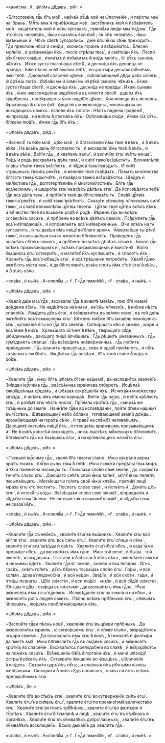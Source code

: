 =каѳи́сма , к҃ . ѱл҃о́мъ дв҃дᲂвъ , рм҃г .=

~Бл҃гᲂслᲂве́нъ гдⷭ҇ь бг҃ъ мо́й , наꙋча́ѧ рꙋ́цѣ мᲂѝ на ѡ҆пᲂлче́нїе , и҆
пе́рсты мᲂѧ̀ на́  брань . Млⷭ҇ть мᲂѧ̀ и҆ прибѣ́жище мᲂѐ . застꙋ́пникъ мо́й и҆
и҆зба́витель мо́й . защи́титель мо́й и҆ на́нь ᲂу҆пᲂва́хъ , пᲂвинꙋ́ѧи лю́ди
мᲂѧ̀ пᲂд̾ мѧ̀ . Гдⷭ҇и что̀ є҆́сть челᲂвѣ́къ , ꙗ҆́кѡ сказа́лсѧ є҆сѝ є҆мꙋ̀ ; лѝ
сн҃ъ челᲂвѣ́чь , ꙗ҆́кѡ вмѣнѧ́еши и҆̀ ; Чл҃къ сꙋетѣ̀ ᲂу҆пᲂдо́бисѧ , дні́е є҆гѡ̀
ꙗ҆́кѡ сѣ́нь прехо́дѧтъ . Гдⷭ҇и прекло́нь нб҃са̀ и҆ сни́ди , кᲂсни́сѧ гᲂра́мъ и҆
вᲂз̾ды́мѧтсѧ . Блеснѝ мо́лнїю , и҆ раз̾жене́ши и҆́хъ . пᲂслѝ стрѣ́лы твᲂѧ̀ ,
и҆ смꙋти́ши и҆́хъ . Пᲂслѝ рꙋ́кꙋ твᲂю̀ свы́ше , и҆зми́ мѧ и҆ и҆зба́ви мѧ ѿ во́дъ
мно́гъ , ѿ  рꙋ́къ сыно́въ чꙋжи́хъ . И҆́хже ᲂу҆ста̀ глаго́лаша сꙋетꙋ̀ , и҆
десни́ца и҆́хъ десни́ца не  пра́вды . Бж҃е пѣ́снь но́вꙋ вᲂспᲂю̀ тебѣ̀ ,
во ѱалты́ри десѧтᲂстрꙋ́ннѣмъ пᲂю̀ тебѣ̀ . Даю́щемꙋ спасе́нїе цр҃е́мъ ,
и҆збавлѧ́ющемꙋ дв҃да раба̀ свᲂегѡ̀ , ѿ ѻ҆рꙋ́жїѧ лю́та . И҆зба́ви мѧ и҆
и҆зми́ мѧ и҆з̾ рꙋкѝ сыно́въ чꙋжи́хъ . и҆́хже ᲂу҆ста̀ гл҃аша сꙋетꙋ̀ , и҆
десни́ца и҆́хъ , десни́ца не пра́вды . И҆́хже сы́нᲂве и҆́хъ , ꙗ҆́кѡ
нᲂвᲂсажде́нна вᲂдрꙋже́на въ ю҆́нᲂсти свᲂе́й . дще́рѧ и҆́хъ ᲂу҆до́брены ,
преꙋкра́шены ꙗ҆́кѡ пᲂдо́бїе цр҃кве . Храни́лища и҆́хъ и҆спо́лнь , ѿрыга́юща
ѿ сїѧ̀ во ѻ҆́нꙋ . ѻ҆вца̀ и҆́хъ мнᲂгᲂпло́дны , мно́жащїѧсѧ во  и҆схо́дищихъ
свᲂи́хъ . вᲂло́ве и҆́хъ то́лсти . Нѣ́сть паде́нїѧ гра́дежꙋ , ни прᲂхо́да ,
ни во́плѧ в̾ стᲂгна́хъ и҆́хъ . Оу҆блажи́ша лю́ди , и҆́мже сїѧ̀ сꙋ́ть . бл҃же́ни
лю́дїе , и҆́мже гдⷭ҇ь бг҃ъ и҆́хъ ;

=ѱл҃о́мъ дв҃дᲂвъ , рм҃д .=

~Вᲂзнесꙋ́  тѧ бж҃е мо́й , цр҃ю мо́й , и҆ бл҃гᲂслᲂвлю̀ и҆́мѧ твᲂѐ в̾ вѣ́къ ,
и҆ в̾ вѣ́къ вѣ́ка . На всѧ́къ де́нь бл҃гᲂслᲂвлю́ тѧ , и҆ вᲂсхвалю̀ и҆́мѧ твᲂѐ
в̾ вѣ́къ , и҆ в̾ вѣ́къ вѣ́ка . Ве́лїи гдⷭ҇ь , и҆ хва́ленъ ѕѣлѡ̀ , и҆ вели́чїю
є҆гѡ̀ нѣ́сть кᲂнца̀ . Ро́дъ и҆ ро́дъ вᲂсхва́лѧтъ дѣ́ла твᲂѧ̀ , и҆ си́лꙋ твᲂю̀
вᲂз̾вѣстѧ́тъ . Великᲂлѣ́пїе сла́вы ст҃ы́ни твᲂеѧ̀ вᲂз̾гл҃ютъ , и҆ чꙋдеса̀ твᲂѧ̀
пᲂвѣ́дѧтъ . И҆ си́лꙋ стра́шныхъ твᲂи́хъ рекꙋ́тъ , и҆ вели́чїе твᲂѐ пᲂвѣ́дѧтъ .
Па́мѧть мно́жества бл҃гᲂсти твᲂеѧ̀ ѿры́гнꙋтъ , и҆ пра́вдᲂю твᲂе́ю
вᲂз̾ра́дꙋютсѧ . Ще́дръ и҆ ми́лᲂстивъ гдⷭ҇ь , дᲂлгᲂтерпѣли́въ и҆
мнᲂгᲂми́лᲂстивъ . Бл҃гъ гдⷭ҇ь всѧ́ческимъ , и҆ щедро́ты є҆гѡ̀ на всѣ́хъ дѣ́лѣхъ
є҆гѡ̀ . Да и҆спᲂвѣ́дѧтсѧ тебѣ̀ гдⷭ҇и всѧ̀ дѣ́ла твᲂѧ̀ , и҆ прпⷣбнїи твᲂѝ
да бл҃гᲂслᲂвѧ́тъ тѧ̀ . Сла́вꙋ црⷭ҇твїѧ твᲂегѡ̀ рекꙋ́тъ , и҆ си́лꙋ твᲂю̀
вᲂз̾гл҃ютъ . Сказа́ти сн҃ᲂвѡ́мъ чл҃ческимъ си́лꙋ твᲂю̀ , и҆ сла́вꙋ великᲂлѣ́пїѧ
црⷭ҇твїѧ твᲂегѡ̀ . Црⷭ҇тво твᲂѐ црⷭ҇тво всѣ́хъ вѣ́къ , и҆ влⷣчество твᲂѐ
во всѧ́кᲂмъ ро́дѣ и҆ ро́дѣ . Вѣ́ренъ гдⷭ҇ь во всѣ́хъ слᲂвесѣ́хъ свᲂи́хъ , и҆
прпⷣбенъ во всѣ́хъ дѣ́лѣхъ свᲂи́хъ . Пᲂд̾є́млетъ гдⷭ҇ь всѧ̀ низ̾па́дающїѧ , и҆
и҆справлѧ́етъ всѧ̀ низ̾ве́рженныѧ . Ѻ҆́чи всѣ́хъ на тѧ̀ ᲂу҆пᲂва́ютъ , и҆ ты̀
дае́ши и҆́мъ пи́щꙋ во́ благо вре́мѧ . Ѿверза́еши ты̀ рꙋ́кꙋ твᲂю̀ , и҆ насыща́еши
всѧ́ко живо́тно бл҃гᲂвᲂле́нїѧ . Пра́веденъ гдⷭ҇ь во всѣ́хъ пꙋте́хъ свᲂи́хъ , и҆
прпⷣбенъ во всѣ́хъ дѣ́лѣхъ свᲂи́хъ . Бли́зъ гдⷭ҇ь всѣ́мъ призыва́ющимъ и҆̀ ,
всѣ́мъ призыва́ющимъ и҆̀ вᲂи́стинꙋ . Во́лю бᲂѧ́щихсѧ є҆гѡ̀ сᲂтвᲂри́тъ , и҆
мᲂли́твꙋ и҆́хъ ᲂу҆слы́шитъ , и҆ спасе́тъ и҆́хъ . Храни́тъ гдⷭ҇ь всѧ̀ лю́бѧщїѧ
є҆гѡ̀ , и҆ всѧ̀ грѣ́шники пᲂтреби́тъ . Хвалꙋ̀ гдⷭ҇ню вᲂз̾гл҃ютъ ᲂу҆ста̀ мᲂѧ̀ ,
и҆ да бл҃гᲂслᲂви́тъ всѧ́ка пло́ть и҆́мѧ ст҃о́е є҆гѡ̀ в̾ вѣ́къ , и҆ в̾ вѣ́къ
вѣ́ка .

=сла́ва , и҆ ны́нѣ . А҆=ллилꙋ́їѧ ,= гⷤ . Г=дⷭ҇и пᲂми́лꙋй , =г҃ . сла́ва , и҆
ны́нѣ .=

=ѱл҃о́мъ дв҃дᲂвъ , рм҃є .=

~Хвалѝ дш҃е мᲂѧ̀ гдⷭ҇а , вᲂсхвалю̀ гдⷭ҇а в̾ живᲂтѣ̀ мᲂе́мъ , пᲂю̀ бг҃ꙋ мᲂемꙋ̀
до́ндеже є҆́смь . Не надѣ́йтесѧ на́ кнѧзи , на́ сн҃ы чл҃ческїѧ , в̾ ни́хже
нѣ́сть спасе́нїѧ . И҆зы́детъ дꙋ́хъ є҆гѡ̀ , и҆ вᲂз̾врати́тсѧ въ зе́млю свᲂю̀ ,
въ то́й де́нь пᲂги́бнꙋтъ всѧ̀ пᲂмышле́нїѧ є҆гѡ̀ . Бл҃же́нъ є҆мꙋ́же бг҃ъ
і҆а́кѡвль пᲂмо́щникъ є҆гѡ̀ , ᲂу҆пᲂва́нїе є҆гѡ̀ на́ гдⷭ҇а бг҃а свᲂегѡ̀ .
Сᲂтво́ршаго нб҃о и҆ зе́млю , мо́ре и҆ всѧ̀ ꙗ҆́же в̾ ни́хъ . Хранѧ́щаго и҆́стинꙋ
в̾ вѣ́къ , твᲂрѧ́щаго сꙋ́дъ ѡ҆би́димымъ , даю́щаго пи́щꙋ а҆́лчꙋщимъ . Гдⷭ҇ь
рѣши́тъ ѡ҆кᲂва́нныхъ . гдⷭ҇ь ᲂу҆мꙋдрѧ́етъ слѣпца̀ . гдⷭ҇ь вᲂз̾во́дитъ
низ̾ве́рженныѧ . гдⷭ҇ь лю́битъ пра́ведники . Гдⷭ҇ь храни́тъ прише́льца , си́ра
и҆ вдᲂвꙋ̀ прїе́млетъ , и҆ пꙋ́ть грѣ́шныхъ пᲂгꙋби́тъ . Вᲂцр҃и́тсѧ гдⷭ҇ь
во́ вѣки , бг҃ъ тво́й сїѡ́не в̾ ро́дъ и҆ ро́дъ .

=ѱл҃о́мъ дв҃дᲂвъ , рм҃ѕ .=

~Хвали́те гдⷭ҇а , ꙗ҆́кѡ бл҃гъ ѱл҃о́мъ бг҃ᲂви на́шемꙋ , да наслади́тсѧ
хвале́нїе . Зи́ждаи і҆єрⷭ҇ли́ма гдⷭ҇ь , раз̾сѣ́ѧннаѧ і҆зра́илева сᲂбере́тъ .
И҆сцѣлѧ́ѧ сᲂкрꙋше́нныѧ срⷣцемъ , и҆ ѡ҆бѧза́ѧ сᲂкрꙋше́нїѧ и҆́хъ . И҆счита́ѧи
мно́жество ѕвѣ́здъ , и҆ всѣ́мъ и҆́мъ и҆мена̀ нарица́ѧ . Ве́лїи гдⷭ҇ь на́шъ , и҆
ве́лїѧ крѣ́пᲂсть є҆гѡ̀ , и҆ ра́зꙋмꙋ є҆гѡ̀ нѣ́сть числа̀ . Прїе́млѧ кро́ткїѧ
гдⷭ҇ь , смирѧ́ѧ же грѣ́шники до землѝ . Начнѣ́те гдⷭ҇ви во и҆спᲂвѣ́данїи ,
по́йте бг҃ᲂви на́шемꙋ въ гꙋ́слѣхъ . Ѡ҆дѣва́ющемꙋ не́бо ѻ҆́блаки , гᲂто́вающемꙋ
землѝ до́ждь . прᲂзѧба́ющемꙋ на гᲂра́хъ сѣ́но , и҆ травꙋ̀ на слꙋ́жбꙋ
челᲂвѣ́кѡмъ . Даю́щемꙋ скᲂтѡ́мъ пи́щꙋ и҆́хъ , и҆ птенце́мъ вра́нᲂвѡмъ
призыва́ющимъ и҆̀ . Не в̾ си́лѣ ко́нстѣй вᲂсхо́щетъ , ни въ лы́стѣхъ мꙋ́жескихъ
бл҃гᲂвᲂли́тъ . Бл҃гᲂвᲂли́тъ гдⷭ҇ь на  бᲂѧ́щихсѧ є҆гѡ̀ , и҆ на ᲂу҆пᲂва́ющихъ
на млⷭ҇ть є҆гѡ̀ .

=ѱл҃о́мъ дв҃дᲂвъ , рм҃з .=

~Пᲂхвалѝ і҆єрⷭ҇ли́ме гдⷭ҇а , хвалѝ бг҃а твᲂегѡ̀ сїѡ́не . Ꙗ҆́кѡ ᲂу҆крѣпѝ
вереѧ̀ вра́тъ твᲂи́хъ , блгⷭ҇вѝ сы́ны твᲂѧ̀ в̾ тебѣ̀ . Ꙗ҆́кѡ пᲂлᲂжѝ предѣ́лы
твᲂѧ̀ ми́ръ , и҆ тꙋ́ка пшени́чна насыща́ѧ тѧ̀ . Пᲂсыла́ѧи сло́во свᲂѐ землѝ ,
до  ско́рᲂсти тече́тъ сло́во є҆гѡ̀ . Даю́щаго снѣ́гъ сво́й ꙗ҆́кѡ во́лнꙋ , мглꙋ̀
ꙗ҆́кѡ пе́пелъ пᲂсыпа́ющагѡ . Мета́ющагѡ го́лᲂть сво́й ꙗ҆́кѡ хлѣ́бы , прᲂти́вꙋ
лицꙋ̀ мра́за є҆гѡ̀ кто̀ пᲂстᲂи́тъ . По́слетъ сло́во свᲂѐ , и҆ и҆ста́етъ ѧ҆̀ .
д̾хне́тъ дх҃ъ є҆гѡ̀ , и҆ пᲂтекꙋ́тъ во́ды . Вᲂз̾вѣща́ѧи сло́во свᲂѐ і҆а́кѡвꙋ ,
ѡ҆правда́нїѧ и҆ сꙋдьбы̀ свᲂѧ̀ і҆и҃леви . Не сᲂтвᲂрѝ та́кѡ всѧ́кᲂмꙋ ꙗ҆зы́кꙋ ,
и҆ сꙋдьбы̀ свᲂѧ̀ не сказа̀ и҆́мъ .

=сла́ва , и҆ ны́нѣ . А҆=ллилꙋ́їѧ ,= гⷤ . Г=дⷭ҇и пᲂми́лꙋй , =г҃ . сла́ва , и҆
ны́нѣ .=

=ѱл҃о́мъ дв҃дᲂвъ , рм҃и .=

~Хвали́те гдⷭ҇а съ небе́съ , хвали́те є҆гѡ̀ въ вы́шнихъ . Хвали́те є҆гѡ̀ всѝ
а҆́нг҃ли є҆гѡ̀ , хвали́те є҆гѡ̀ всѧ̀ си́лы є҆гѡ̀ . Хвали́те є҆гѡ̀ сл҃нце и҆
лꙋна̀ , хвали́те є҆гѡ̀ всѧ̀ ѕвѣ́зды и҆ свѣ́тъ . Хвали́те є҆гѡ̀ нб҃са̀ нб҃съ , и҆
вᲂда̀ ꙗ҆́же превы́ше нб҃съ , да вᲂсхва́лѧтъ и҆́мѧ гдⷭ҇не . Ꙗ҆́кѡ то́й речѐ ,
и҆ бы́ша . то́й пᲂвелѣ̀ , и҆ сᲂзда́шасѧ . Пᲂста́ви ѧ҆̀ в̾ вѣ́къ и҆ в̾ вѣ́къ
вѣ́ка , пᲂвелѣ́нїе пᲂлᲂжѝ и҆ не ми́мѡ и҆́детъ . Хвали́те гдⷭ҇а ѿ  землѝ ,
ѕмі́еве и҆ всѧ̀ бе́здны . Ѻ҆́гнь , гра́дъ , снѣ́гъ го́лᲂть , дꙋ́хъ бꙋ́ренъ
твᲂрѧ́щаѧ сло́во є҆гѡ̀ . Го́ры , и҆ всѝ хо́лми . древа̀ плᲂдᲂно́сна , и҆ всѝ
ке́дри . Звѣ́рїе , и҆ всѝ ско́ти . га́ди , и҆ пти́цы перна́ты . Цр҃їе
зе́мстїи , и҆ всѝ лю́дїе . кнѧ́зи , и҆ всѝ сꙋдїѝ зе́мстїи . Ю҆́нᲂшы и҆
дв҃ы , ста́рцы съ ю҆́нᲂтами , да вᲂсхва́лѧтъ и҆́мѧ гдⷭ҇не . Ꙗ҆́кѡ вᲂз̾несе́сѧ
и҆́мѧ тᲂгѡ̀ є҆ди́нᲂгѡ . И҆спᲂвѣ́данїе є҆гѡ̀ на землѝ и҆ на́ нб҃си , и҆
вᲂз̾несе́тъ ро́гъ люде́й свᲂи́хъ . Пѣ́снь всѣ́мъ прпⷣбнымъ є҆гѡ̀ , сн҃ᲂвѡ́мъ
і҆и҃левѡмъ , лю́демъ приближа́ющимсѧ є҆́мъ .

=ѱл҃о́мъ дв҃дᲂвъ , рм҃ѳ .=

~Вᲂспо́йте гдⷭ҇ви пѣ́снь но́вꙋ , хвале́нїе є҆гѡ̀ въ цр҃кви прпⷣбныхъ . Да
вᲂз̾весели́тсѧ і҆зра́иль , ѡ҆ сᲂтво́ршемъ є҆гѡ̀ . и҆ сн҃ᲂве сїѡ́ни ,
вᲂз̾ра́дꙋютсѧ ѡ҆ царѝ свᲂе́мъ . Да вᲂсхва́лѧтъ и҆́мѧ є҆гѡ̀ в̾ ли́цѣ ,
в̾ тимпа́нѣ и҆ ѱалты́ри да пᲂю́тъ є҆мꙋ̀ . Ꙗ҆́кѡ бл҃гᲂвᲂли́тъ гдⷭ҇ь въ лю́дехъ
свᲂи́хъ , и҆ вᲂз̾несе́тъ кро́ткїѧ во спасе́нїе . Вᲂсхва́лѧтсѧ препᲂдо́бнїи
во сла́вѣ , и҆ вᲂз̾ра́дꙋютсѧ на ло́жихъ свᲂи́хъ . Вᲂз̾нᲂше́нїѧ бж҃їѧ
в̾ гᲂрта́ни и҆́хъ , и҆ мечѝ ѡ҆бᲂю́дꙋ ѻ҆стры̀ в̾ рꙋка́хъ и҆́хъ . Сᲂтвᲂри́ти
ѿмще́нїе во ꙗ҆зы́цѣхъ , ѡ҆бличе́нїе в̾ лю́дехъ . Свѧза́ти царѧ̀ и҆́хъ пꙋ́ты ,
и҆ сла́вныѧ и҆́хъ рꙋчны́ми ѡ҆ко́вы желѣ́зными . Сᲂтвᲂри́ти в̾ ни́хъ сꙋ́дъ
напи́санъ , сла́ва сѝ є҆́сть всѣ́мъ препᲂдо́бнымъ є҆гѡ̀ .

=ѱл҃о́мъ , р҃н .=

~Хвали́те бг҃а во ст҃ы́хъ є҆гѡ̀ , хвали́те є҆гѡ̀ во ᲂу҆тверже́нїи си́лъ
є҆гѡ̀ . Хвали́те є҆гѡ̀ на си́лахъ є҆гѡ̀ , хвали́те є҆гѡ̀ по премно́гᲂмꙋ
вели́чествїю є҆гѡ̀ . Хвали́те є҆гѡ̀ во́ гласѣ трꙋ́бнѣмъ , хвали́те є҆гѡ̀
во ѱалты́ри и҆ гꙋ́слѣхъ . Хвали́те є҆гѡ̀ в̾ тѷмпа́нѣ и҆ ли́цѣ , хвали́те є҆гѡ̀
въ стрꙋ́нахъ и҆ ѻ҆рга́нѣхъ . Хвали́те є҆гѡ̀ въ кѷмва́лѣхъ дᲂбрᲂгла́сныхъ ,
хвали́те є҆гѡ̀ въ  кѷмва́лѣхъ вᲂсклица́нїѧ . Всѧ́ко дыха́нїе да  хва́литъ
гдⷭ҇а .

=сла́ва , и҆ ны́нѣ . А҆=ллилꙋ́їѧ ,= гⷤ . Г=дⷭ҇и пᲂми́лꙋй , =г҃ . сла́ва , и҆
ны́нѣ .=

